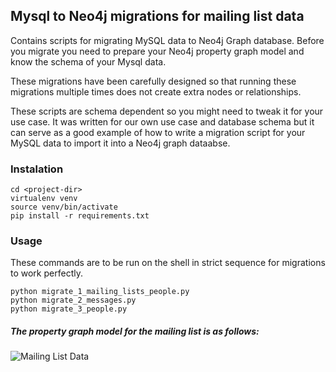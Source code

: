 ## Mysql to Neo4j migrations for mailing list data

Contains scripts for migrating MySQL data to Neo4j Graph database. Before you migrate
you need to prepare your Neo4j property graph model and know the schema of your Mysql data.

These migrations have been carefully designed so that running these migrations multiple times
does not create extra nodes or relationships.

These scripts are schema dependent so you might need to tweak it for your use case.
It was written for our own use case and database schema but it can serve as a good
example of how to write a migration script for your MySQL data to import it into
a Neo4j graph dataabse.

### Instalation

    cd <project-dir>
    virtualenv venv
    source venv/bin/activate
    pip install -r requirements.txt

### Usage

These commands are to be run on the shell in strict sequence for migrations to work perfectly.

    python migrate_1_mailing_lists_people.py
    python migrate_2_messages.py
    python migrate_3_people.py

##### The property graph model for the mailing list is as follows:

![Mailing List Data](https://docs.google.com/drawings/d/14cFlMfKdFBMr9uN7Tygr1jtBRkb4wAZSAgXVjBYnlKQ/pub?w=700&h=560)
